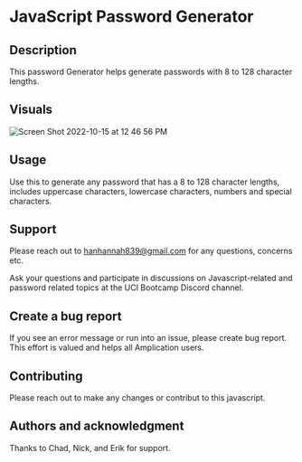 # JavaScript Password Generator

## Description
This password Generator helps generate passwords with 8 to 128 character lengths.

## Visuals
![Screen Shot 2022-10-15 at 12 46 56 PM](https://user-images.githubusercontent.com/113808775/196005153-5f7db77c-8045-40ef-99b4-6f9d6a4ff1ac.png)

## Usage
Use this to generate any password that has a 8 to 128 character lengths, includes uppercase characters, lowercase characters, numbers and special characters. 

## Support
Please reach out to hanhannah839@gmail.com for any questions, concerns etc.

Ask your questions and participate in discussions on Javascript-related and password related topics at the UCI Bootcamp Discord channel.

## Create a bug report
If you see an error message or run into an issue, please create bug report. This effort is valued and helps all Amplication users.

## Contributing
Please reach out to make any changes or contribut to this javascript.

## Authors and acknowledgment
Thanks to Chad, Nick, and Erik for support.
